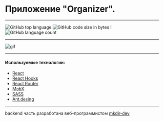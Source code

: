 # Приложение "Organizer".

---

 ![GitHub top language](https://img.shields.io/github/languages/top/AnastasiyaMAV/organizer?color=%23ffcc00) ![GitHub code size in bytes](https://img.shields.io/github/languages/code-size/AnastasiyaMAV/organizer?color=%23ffcc00) ! ![GitHub language count](https://img.shields.io/github/languages/count/AnastasiyaMAV/organizer?color=%23ffcc00)

---

![gif](https://github.com/AnastasiyaMAV/electronic_phone_book/blob/main/frontend.src/assets/Organizer.gif)

---

#### Используемые технологии:

- [React](https://ru.reactjs.org/)
- [React Hooks](https://ru.reactjs.org/docs/hooks-intro.html)
- [React Router](https://v5.reactrouter.com/web/guides/quick-start)
- [MobX](https://mobx.js.org/getting-started)
- [SASS](https://sass-lang.com/)
- [Ant.desing](https://ant.design/)

--- 

backend часть разработана веб-программистом [mkdir-dev](https://github.com/mkdir-dev)
